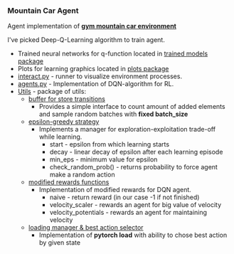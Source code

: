 ### Mountain Car Agent

Agent implementation of **[gym mountain car environment](https://gym.openai.com/envs/MountainCar-v0)**

I've picked Deep-Q-Learning algorithm to train agent.

* Trained neural networks for q-function located in [trained models package](trained_models)
* Plots for learning graphics located in [plots package](plots)
* [interact.py](interact.py) - runner to visualize environment processes.
* [agents.py](agents.py) - Implementation of DQN-algorithm for RL.
* [Utils](core) - package of utils:
    * [buffer for store transitions](core/buffer_indexer.py)
        * Provides a simple interface to count amount of added elements and sample random batches with **fixed
          batch_size**
    * [epsilon-greedy strategy](core/eps_strategy.py)
        * Implements a manager for exploration-exploitation trade-off while learning.
            * start - epsilon from which learning starts
            * decay - linear decay of epsilon after each learning episode
            * min_eps - minimum value for epsilon
            * check_random_prob() - returns probability to force agent make a random action
    * [modified rewards functions](core/rewards.py)
        * Implementation of modified rewards for DQN agent.
            * naive - return reward (in our case -1 if not finished)
            * velocity_scaler - rewards an agent for big value of velocity
            * velocity_potentials - rewards an agent for maintaining velocity
    * [loading manager & best action selector](core/action_selector.py)
        * Implementation of **pytorch load** with ability to chose best action by given state

